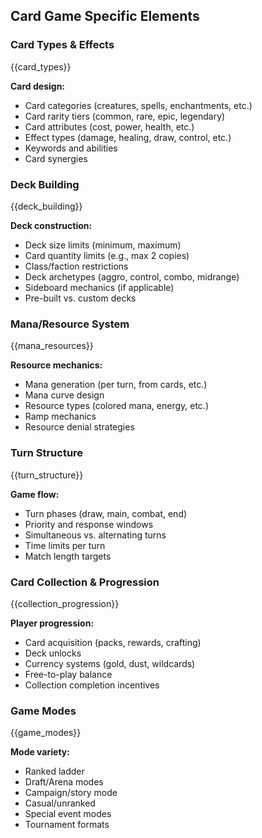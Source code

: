 ## Card Game Specific Elements

### Card Types & Effects

{{card_types}}

**Card design:**

- Card categories (creatures, spells, enchantments, etc.)
- Card rarity tiers (common, rare, epic, legendary)
- Card attributes (cost, power, health, etc.)
- Effect types (damage, healing, draw, control, etc.)
- Keywords and abilities
- Card synergies

### Deck Building

{{deck_building}}

**Deck construction:**

- Deck size limits (minimum, maximum)
- Card quantity limits (e.g., max 2 copies)
- Class/faction restrictions
- Deck archetypes (aggro, control, combo, midrange)
- Sideboard mechanics (if applicable)
- Pre-built vs. custom decks

### Mana/Resource System

{{mana_resources}}

**Resource mechanics:**

- Mana generation (per turn, from cards, etc.)
- Mana curve design
- Resource types (colored mana, energy, etc.)
- Ramp mechanics
- Resource denial strategies

### Turn Structure

{{turn_structure}}

**Game flow:**

- Turn phases (draw, main, combat, end)
- Priority and response windows
- Simultaneous vs. alternating turns
- Time limits per turn
- Match length targets

### Card Collection & Progression

{{collection_progression}}

**Player progression:**

- Card acquisition (packs, rewards, crafting)
- Deck unlocks
- Currency systems (gold, dust, wildcards)
- Free-to-play balance
- Collection completion incentives

### Game Modes

{{game_modes}}

**Mode variety:**

- Ranked ladder
- Draft/Arena modes
- Campaign/story mode
- Casual/unranked
- Special event modes
- Tournament formats
